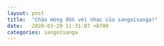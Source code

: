 ```yaml
---
layout: post
title:  "Chào mừng đến với nhạc của sangoisanga!"
date:   2020-03-29 11:31:07 +0700
categories: sangoisanga
---
```

